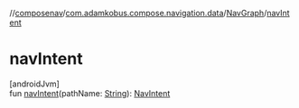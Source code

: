 //[composenav](../../../index.md)/[com.adamkobus.compose.navigation.data](../index.md)/[NavGraph](index.md)/[navIntent](nav-intent.md)

# navIntent

[androidJvm]\
fun [navIntent](nav-intent.md)(pathName: [String](https://kotlinlang.org/api/latest/jvm/stdlib/kotlin/-string/index.html)): [NavIntent](../../com.adamkobus.compose.navigation.intent/-nav-intent/index.md)

